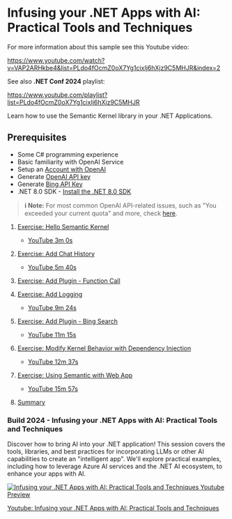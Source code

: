 # Infusing your .NET Apps with AI: Practical Tools and Techniques

For more information about this sample see this Youtube video: 

https://www.youtube.com/watch?v=VAP2ARHkbe4&list=PLdo4fOcmZ0oX7Yg1cixIj6hXjz9C5MHJR&index=2

See also **.NET Conf 2024** playlist: 

https://www.youtube.com/playlist?list=PLdo4fOcmZ0oX7Yg1cixIj6hXjz9C5MHJR

Learn how to use the Semantic Kernel library in your .NET Applications.

## Prerequisites

- Some C# programming experience
- Basic familiarity with OpenAI Service
- Setup an [Account with OpenAI](https://platform.openai.com/docs/quickstart/account-setup)
- Generate [OpenAI API key](https://platform.openai.com/docs/quickstart/step-2-set-up-your-api-key)
- Generate [Bing API Key](https://learn.microsoft.com/en-us/bing/search-apis/bing-web-search/create-bing-search-service-resource)
- .NET 8.0 SDK - [Install the .NET 8.0 SDK](https://dotnet.microsoft.com/download/dotnet/8.0)

> **ℹ️ Note:** For most common OpenAI API-related issues, such as "You exceeded your current quota" and more, check [here](https://help.openai.com/en/collections/3675943-how-to-fix-common-issues).

1. [Exercise: Hello Semantic Kernel](./docs/Exercise/01%20Hello%20Semantic%20Kernel.md)
   - [YouTube 3m 0s](https://www.youtube.com/watch?v=jrNfKeGSuCg&t=180s)

1. [Exercise: Add Chat History](./docs/Exercise/02%20Add%20Chat%20History.md)
   - [YouTube 5m 40s](https://www.youtube.com/watch?v=jrNfKeGSuCg&t=340s)

1. [Exercise: Add Plugin - Function Call](./docs/Exercise/03%20Add%20Plugin%20(Function%20Call).md)

1. [Exercise: Add Logging](./docs/Exercise/04%20Add%20Logging.md)
   - [YouTube 9m 24s](https://www.youtube.com/watch?v=jrNfKeGSuCg&t=565s) 

1. [Exercise: Add Plugin - Bing Search](./docs/Exercise/05%20Add%20Plugin%20(Bing%20Search).md)
   - [YouTube  11m 15s](https://www.youtube.com/watch?v=jrNfKeGSuCg&t=675s)

1. [Exercise: Modify Kernel Behavior with Dependency Injection](./docs/Exercise/06%20Modifying%20Kernel%20Behavior%20with%20Dependency%20Injection.md)
   - [YouTube  12m 37s](https://www.youtube.com/watch?v=jrNfKeGSuCg&t=757s)

1. [Exercise: Using Semantic with Web App](./docs/Exercise/07%20Using%20Semantic%20Kernel%20in%20WebApp.md)
   - [YouTube  15m 57s](https://www.youtube.com/watch?v=jrNfKeGSuCg&t=957s)

1. [Summary](./docs/Summary.md)


### Build 2024 - Infusing your .NET Apps with AI: Practical Tools and Techniques

Discover how to bring AI into your .NET application! This session covers the tools, libraries, and best practices for incorporating LLMs or other AI capabilities to create an "intelligent app". We'll explore practical examples, including how to leverage Azure AI services and the .NET AI ecosystem, to enhance your apps with AI.

[![Infusing your .NET Apps with AI: Practical Tools and Techniques Youtube Preview](../../images/Build2024Preview.png)](https://www.youtube.com/watch?v=jrNfKeGSuCg)

[Youtube: Infusing your .NET Apps with AI: Practical Tools and Techniques](https://www.youtube.com/watch?v=jrNfKeGSuCg)
